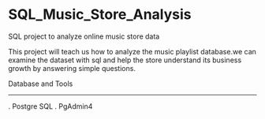 # SQL_Music_Store_Analysis
SQL project to analyze online music store data

This project will teach us how to analyze the music playlist database.we can examine the dataset with sql and help the store understand its business growth by answering simple questions.


Database and Tools
________________________________________________________________________________________________________________________________________
. Postgre SQL
. PgAdmin4
